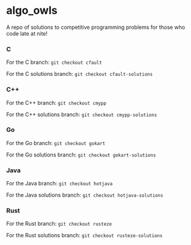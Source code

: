 # algo_owls
A repo of solutions to competitive programming problems for those who code late at nite!

### C
For the C branch: `git checkout cfault`

For the C solutions branch: `git checkout cfault-solutions`

### C++
For the C++ branch: `git checkout cmypp`

For the C++ solutions branch: `git checkout cmypp-solutions`

### Go
For the Go branch: `git checkout gokart`

For the Go solutions branch: `git checkout gokart-solutions`

### Java
For the Java branch: `git checkout hotjava`

For the Java solutions branch: `git checkout hotjava-solutions`

### Rust
For the Rust branch: `git checkout rusteze`

For the Rust solutions branch: `git checkout rusteze-solutions`
